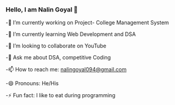 ### Hello, I am Nalin Goyal 👋


<!-- **nalingoyal094/nalingoyal094** is a ✨ _special_ ✨ repository because its `README.md` (this file) appears on your GitHub profile.

Here are some ideas to get you started: -->

-🔭 I’m currently working on Project- College Management System

-🌱 I’m currently learning Web Development and DSA

-👯 I’m looking to collaborate on YouTube
<!-- - 🤔 I’m looking for help with ... -->
-💬 Ask me about DSA, competitive Coding

-📫 How to reach me: nalingoyal094@gmail.com

-😄 Pronouns: He/His

-⚡ Fun fact: I like to eat during programming

